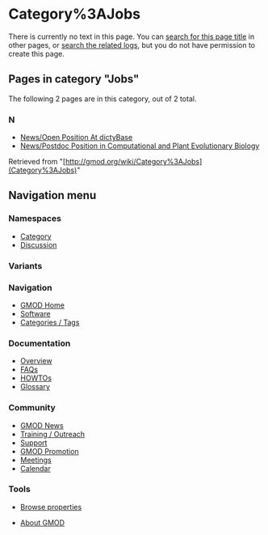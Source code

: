 



<span id="top"></span>




# <span dir="auto">Category%3AJobs</span>











There is currently no text in this page. You can [search for this page
title](Special%3ASearch/Jobs "Special%3ASearch/Jobs") in other pages, or
<span class="plainlinks"><a
href="http://gmod.org/mediawiki/index.php?title=Special:Log&amp;page=Category%3AJobs"
class="external text" rel="nofollow">search the related logs</a></span>,
but you do not have permission to create this page.




## Pages in category "Jobs"

The following 2 pages are in this category, out of 2 total.



### N

- [News/Open Position At
  dictyBase](News/Open_Position_At_dictyBase "News/Open Position At dictyBase")
- [News/Postdoc Position in Computational and Plant Evolutionary
  Biology](News/Postdoc_Position_in_Computational_and_Plant_Evolutionary_Biology "News/Postdoc Position in Computational and Plant Evolutionary Biology")





Retrieved from "[http://gmod.org/wiki/Category%3AJobs](Category%3AJobs)"





## Navigation menu



### Namespaces

- <span id="ca-nstab-category"><a
  href="http://gmod.org/mediawiki/index.php?title=Category%3AJobs&amp;action=edit&amp;redlink=1"
  accesskey="c" title="View the category page [c]">Category</a></span>
- <span id="ca-talk"><a
  href="http://gmod.org/mediawiki/index.php?title=Category_talk:Jobs&amp;action=edit&amp;redlink=1"
  accesskey="t"
  title="Discussion about the content page [t]">Discussion</a></span>


### 

### Variants[](#)








<a href="Main_Page"
style="background-image: url(../images/GMOD-cogs.png);"
title="Visit the main page"></a>


### Navigation



- <span id="n-GMOD-Home">[GMOD Home](Main_Page)</span>
- <span id="n-Software">[Software](GMOD_Components)</span>
- <span id="n-Categories-.2F-Tags">[Categories /
  Tags](Categories)</span>




### Documentation



- <span id="n-Overview">[Overview](Overview)</span>
- <span id="n-FAQs">[FAQs](Category%3AFAQ)</span>
- <span id="n-HOWTOs">[HOWTOs](Category%3AHOWTO)</span>
- <span id="n-Glossary">[Glossary](Glossary)</span>




### Community



- <span id="n-GMOD-News">[GMOD News](GMOD_News)</span>
- <span id="n-Training-.2F-Outreach">[Training /
  Outreach](Training_and_Outreach)</span>
- <span id="n-Support">[Support](Support)</span>
- <span id="n-GMOD-Promotion">[GMOD Promotion](GMOD_Promotion)</span>
- <span id="n-Meetings">[Meetings](Meetings)</span>
- <span id="n-Calendar">[Calendar](Calendar)</span>




### Tools

- <span id="t-smwbrowselink"><a href="Special%3ABrowse/Category%3AJobs" rel="smw-browse">Browse
  properties</a></span>



- <span id="footer-places-about">[About
  GMOD](GMOD%3AAbout "GMOD%3AAbout")</span>

<!-- -->




